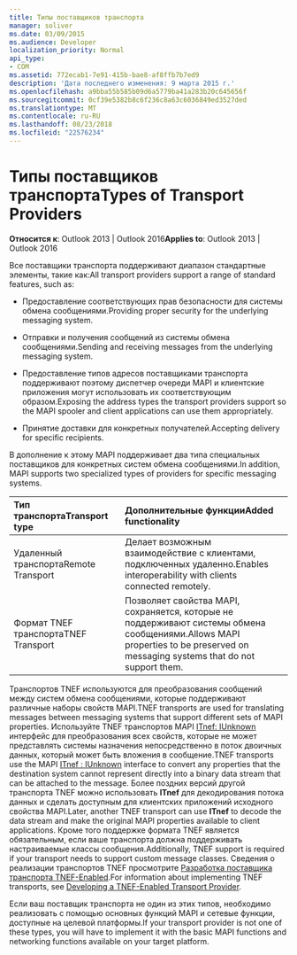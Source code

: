 ```yaml
---
title: Типы поставщиков транспорта
manager: soliver
ms.date: 03/09/2015
ms.audience: Developer
localization_priority: Normal
api_type:
- COM
ms.assetid: 772ecab1-7e91-415b-bae8-af8ffb7b7ed9
description: 'Дата последнего изменения: 9 марта 2015 г.'
ms.openlocfilehash: a9bba55b585b09d6a5779ba41a283b20c645656f
ms.sourcegitcommit: 0cf39e5382b8c6f236c8a63c6036849ed3527ded
ms.translationtype: MT
ms.contentlocale: ru-RU
ms.lasthandoff: 08/23/2018
ms.locfileid: "22576234"
---
```

# <a name="types-of-transport-providers"></a><span data-ttu-id="07aa6-103">Типы поставщиков транспорта</span><span class="sxs-lookup"><span data-stu-id="07aa6-103">Types of Transport Providers</span></span>

  
  
<span data-ttu-id="07aa6-104">**Относится к**: Outlook 2013 | Outlook 2016</span><span class="sxs-lookup"><span data-stu-id="07aa6-104">**Applies to**: Outlook 2013 | Outlook 2016</span></span> 
  
<span data-ttu-id="07aa6-105">Все поставщики транспорта поддерживают диапазон стандартные элементы, такие как:</span><span class="sxs-lookup"><span data-stu-id="07aa6-105">All transport providers support a range of standard features, such as:</span></span>
  
- <span data-ttu-id="07aa6-106">Предоставление соответствующих прав безопасности для системы обмена сообщениями.</span><span class="sxs-lookup"><span data-stu-id="07aa6-106">Providing proper security for the underlying messaging system.</span></span>
    
- <span data-ttu-id="07aa6-107">Отправки и получения сообщений из системы обмена сообщениями.</span><span class="sxs-lookup"><span data-stu-id="07aa6-107">Sending and receiving messages from the underlying messaging system.</span></span>
    
- <span data-ttu-id="07aa6-108">Предоставление типов адресов поставщиками транспорта поддерживают поэтому диспетчер очереди MAPI и клиентские приложения могут использовать их соответствующим образом.</span><span class="sxs-lookup"><span data-stu-id="07aa6-108">Exposing the address types the transport providers support so the MAPI spooler and client applications can use them appropriately.</span></span>
    
- <span data-ttu-id="07aa6-109">Принятие доставки для конкретных получателей.</span><span class="sxs-lookup"><span data-stu-id="07aa6-109">Accepting delivery for specific recipients.</span></span>
    
<span data-ttu-id="07aa6-110">В дополнение к этому MAPI поддерживает два типа специальных поставщиков для конкретных систем обмена сообщениями.</span><span class="sxs-lookup"><span data-stu-id="07aa6-110">In addition, MAPI supports two specialized types of providers for specific messaging systems.</span></span>
  
|<span data-ttu-id="07aa6-111">**Тип транспорта**</span><span class="sxs-lookup"><span data-stu-id="07aa6-111">**Transport type**</span></span>|<span data-ttu-id="07aa6-112">**Дополнительные функции**</span><span class="sxs-lookup"><span data-stu-id="07aa6-112">**Added functionality**</span></span>|
|:-----|:-----|
|<span data-ttu-id="07aa6-113">Удаленный транспорта</span><span class="sxs-lookup"><span data-stu-id="07aa6-113">Remote Transport</span></span>  <br/> |<span data-ttu-id="07aa6-114">Делает возможным взаимодействие с клиентами, подключенных удаленно.</span><span class="sxs-lookup"><span data-stu-id="07aa6-114">Enables interoperability with clients connected remotely.</span></span>  <br/> |
|<span data-ttu-id="07aa6-115">Формат TNEF транспорта</span><span class="sxs-lookup"><span data-stu-id="07aa6-115">TNEF Transport</span></span>  <br/> |<span data-ttu-id="07aa6-116">Позволяет свойства MAPI, сохраняется, которые не поддерживают системы обмена сообщениями.</span><span class="sxs-lookup"><span data-stu-id="07aa6-116">Allows MAPI properties to be preserved on messaging systems that do not support them.</span></span>  <br/> |
   
<span data-ttu-id="07aa6-117">Транспортов TNEF используются для преобразования сообщений между систем обмена сообщениями, которые поддерживают различные наборы свойств MAPI.</span><span class="sxs-lookup"><span data-stu-id="07aa6-117">TNEF transports are used for translating messages between messaging systems that support different sets of MAPI properties.</span></span> <span data-ttu-id="07aa6-118">Используйте TNEF транспортов MAPI [ITnef: IUnknown](itnefiunknown.md) интерфейс для преобразования всех свойств, которые не может представлять системы назначения непосредственно в поток двоичных данных, который может быть вложения в сообщение.</span><span class="sxs-lookup"><span data-stu-id="07aa6-118">TNEF transports use the MAPI [ITnef : IUnknown](itnefiunknown.md) interface to convert any properties that the destination system cannot represent directly into a binary data stream that can be attached to the message.</span></span> <span data-ttu-id="07aa6-119">Более поздних версий другой транспорта TNEF можно использовать **ITnef** для декодирования потока данных и сделать доступным для клиентских приложений исходного свойства MAPI.</span><span class="sxs-lookup"><span data-stu-id="07aa6-119">Later, another TNEF transport can use **ITnef** to decode the data stream and make the original MAPI properties available to client applications.</span></span> <span data-ttu-id="07aa6-120">Кроме того поддержке формата TNEF является обязательным, если ваше транспорта должна поддерживать настраиваемые классы сообщения.</span><span class="sxs-lookup"><span data-stu-id="07aa6-120">Additionally, TNEF support is required if your transport needs to support custom message classes.</span></span> <span data-ttu-id="07aa6-121">Сведения о реализации транспортов TNEF просмотрите [Разработка поставщика транспорта TNEF-Enabled](developing-a-tnef-enabled-transport-provider.md).</span><span class="sxs-lookup"><span data-stu-id="07aa6-121">For information about implementing TNEF transports, see [Developing a TNEF-Enabled Transport Provider](developing-a-tnef-enabled-transport-provider.md).</span></span>
  
<span data-ttu-id="07aa6-122">Если ваш поставщик транспорта не один из этих типов, необходимо реализовать с помощью основных функций MAPI и сетевые функции, доступные на целевой платформы.</span><span class="sxs-lookup"><span data-stu-id="07aa6-122">If your transport provider is not one of these types, you will have to implement it with the basic MAPI functions and networking functions available on your target platform.</span></span>
  

